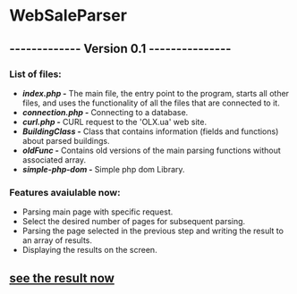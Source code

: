 # WebSaleParser
## ------------- Version 0.1 ---------------
### List of files:
- ***index.php -*** The main file, the entry point to the program, starts all other files, and uses the functionality of all the files that are connected to it.
- ***connection.php -*** Connecting to a database.
- ***curl.php -*** CURL request to the 'OLX.ua' web site.
- ***BuildingClass -*** Class that contains information (fields and functions) about parsed buildings.
- ***oldFunc -*** Contains old versions of the main parsing functions without associated array.
- ***simple-php-dom -*** Simple php dom Library.

### Features avaiulable now:
- Parsing main page with specific request.
- Select the desired number of pages for subsequent parsing.
- Parsing the page selected in the previous step and writing the result to an array of results.
- Displaying the results on the screen.

## [see the result now](https://bossyandeks.000webhostapp.com/)
